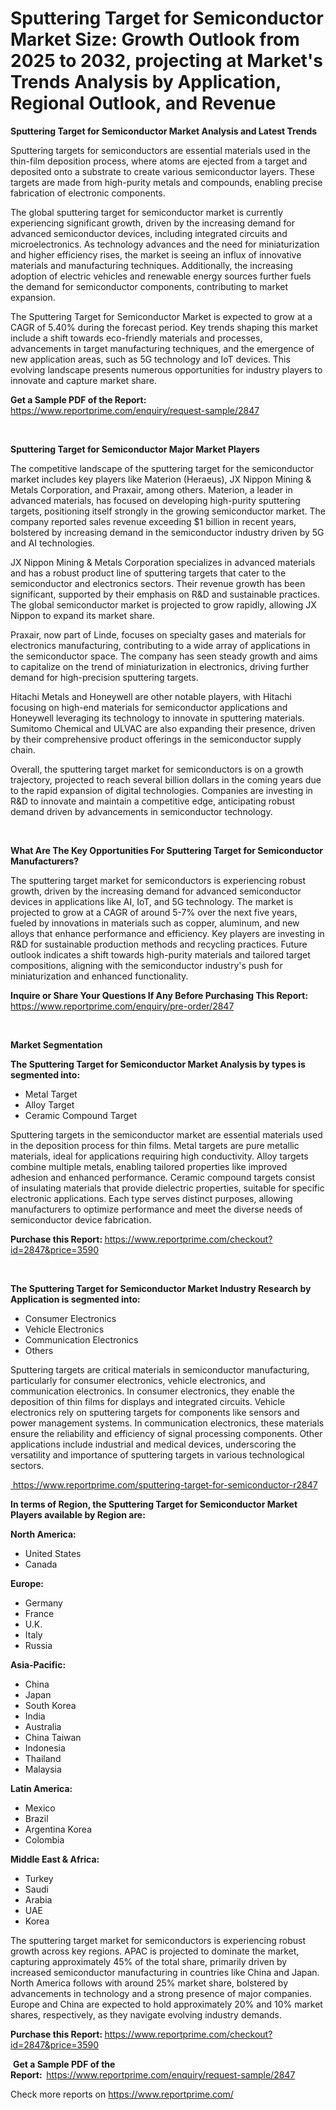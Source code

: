 <p><h1>Sputtering Target for Semiconductor Market Size: Growth Outlook from 2025 to 2032, projecting at Market's Trends Analysis by Application, Regional Outlook, and Revenue</h1></p><p><strong>Sputtering Target for Semiconductor Market Analysis and Latest Trends</strong></p>
<p><p>Sputtering targets for semiconductors are essential materials used in the thin-film deposition process, where atoms are ejected from a target and deposited onto a substrate to create various semiconductor layers. These targets are made from high-purity metals and compounds, enabling precise fabrication of electronic components.</p><p>The global sputtering target for semiconductor market is currently experiencing significant growth, driven by the increasing demand for advanced semiconductor devices, including integrated circuits and microelectronics. As technology advances and the need for miniaturization and higher efficiency rises, the market is seeing an influx of innovative materials and manufacturing techniques. Additionally, the increasing adoption of electric vehicles and renewable energy sources further fuels the demand for semiconductor components, contributing to market expansion.</p><p>The Sputtering Target for Semiconductor Market is expected to grow at a CAGR of 5.40% during the forecast period. Key trends shaping this market include a shift towards eco-friendly materials and processes, advancements in target manufacturing techniques, and the emergence of new application areas, such as 5G technology and IoT devices. This evolving landscape presents numerous opportunities for industry players to innovate and capture market share.</p></p>
<p><strong>Get a Sample PDF of the Report:&nbsp;</strong> <a href="https://www.reportprime.com/enquiry/request-sample/2847?utm_campaign=2294&utm_medium=2&utm_source=Github&utm_content=ia&utm_term=18032025&utm_id=sputtering-target-for-semiconductor">https://www.reportprime.com/enquiry/request-sample/2847</a></p>
<p>&nbsp;</p>
<p><strong>Sputtering Target for Semiconductor Major Market Players</strong></p>
<p><p>The competitive landscape of the sputtering target for the semiconductor market includes key players like Materion (Heraeus), JX Nippon Mining & Metals Corporation, and Praxair, among others. Materion, a leader in advanced materials, has focused on developing high-purity sputtering targets, positioning itself strongly in the growing semiconductor market. The company reported sales revenue exceeding $1 billion in recent years, bolstered by increasing demand in the semiconductor industry driven by 5G and AI technologies.</p><p>JX Nippon Mining & Metals Corporation specializes in advanced materials and has a robust product line of sputtering targets that cater to the semiconductor and electronics sectors. Their revenue growth has been significant, supported by their emphasis on R&D and sustainable practices. The global semiconductor market is projected to grow rapidly, allowing JX Nippon to expand its market share.</p><p>Praxair, now part of Linde, focuses on specialty gases and materials for electronics manufacturing, contributing to a wide array of applications in the semiconductor space. The company has seen steady growth and aims to capitalize on the trend of miniaturization in electronics, driving further demand for high-precision sputtering targets.</p><p>Hitachi Metals and Honeywell are other notable players, with Hitachi focusing on high-end materials for semiconductor applications and Honeywell leveraging its technology to innovate in sputtering materials. Sumitomo Chemical and ULVAC are also expanding their presence, driven by their comprehensive product offerings in the semiconductor supply chain.</p><p>Overall, the sputtering target market for semiconductors is on a growth trajectory, projected to reach several billion dollars in the coming years due to the rapid expansion of digital technologies. Companies are investing in R&D to innovate and maintain a competitive edge, anticipating robust demand driven by advancements in semiconductor technology.</p></p>
<p>&nbsp;</p>
<p><strong>What Are The Key Opportunities For Sputtering Target for Semiconductor Manufacturers?</strong></p>
<p><p>The sputtering target market for semiconductors is experiencing robust growth, driven by the increasing demand for advanced semiconductor devices in applications like AI, IoT, and 5G technology. The market is projected to grow at a CAGR of around 5-7% over the next five years, fueled by innovations in materials such as copper, aluminum, and new alloys that enhance performance and efficiency. Key players are investing in R&D for sustainable production methods and recycling practices. Future outlook indicates a shift towards high-purity materials and tailored target compositions, aligning with the semiconductor industry's push for miniaturization and enhanced functionality.</p></p>
<p><strong>Inquire or Share Your Questions If Any Before Purchasing This Report:</strong> <a href="https://www.reportprime.com/enquiry/pre-order/2847?utm_campaign=2294&utm_medium=2&utm_source=Github&utm_content=ia&utm_term=18032025&utm_id=sputtering-target-for-semiconductor">https://www.reportprime.com/enquiry/pre-order/2847</a></p>
<p>&nbsp;</p>
<p><strong>Market Segmentation</strong></p>
<p><strong>The Sputtering Target for Semiconductor Market Analysis by types is segmented into:</strong></p>
<p><ul><li>Metal Target</li><li>Alloy Target</li><li>Ceramic Compound Target</li></ul></p>
<p><p>Sputtering targets in the semiconductor market are essential materials used in the deposition process for thin films. Metal targets are pure metallic materials, ideal for applications requiring high conductivity. Alloy targets combine multiple metals, enabling tailored properties like improved adhesion and enhanced performance. Ceramic compound targets consist of insulating materials that provide dielectric properties, suitable for specific electronic applications. Each type serves distinct purposes, allowing manufacturers to optimize performance and meet the diverse needs of semiconductor device fabrication.</p></p>
<p><strong>Purchase this Report:&nbsp;</strong><a href="https://www.reportprime.com/checkout?id=2847&price=3590&utm_campaign=2294&utm_medium=2&utm_source=Github&utm_content=ia&utm_term=18032025&utm_id=sputtering-target-for-semiconductor">https://www.reportprime.com/checkout?id=2847&price=3590</a></p>
<p>&nbsp;</p>
<p><strong>The Sputtering Target for Semiconductor Market Industry Research by Application is segmented into:</strong></p>
<p><ul><li>Consumer Electronics</li><li>Vehicle Electronics</li><li>Communication Electronics</li><li>Others</li></ul></p>
<p><p>Sputtering targets are critical materials in semiconductor manufacturing, particularly for consumer electronics, vehicle electronics, and communication electronics. In consumer electronics, they enable the deposition of thin films for displays and integrated circuits. Vehicle electronics rely on sputtering targets for components like sensors and power management systems. In communication electronics, these materials ensure the reliability and efficiency of signal processing components. Other applications include industrial and medical devices, underscoring the versatility and importance of sputtering targets in various technological sectors.</p></p>
<p><a href="https://www.reportprime.com/sputtering-target-for-semiconductor-r2847?utm_campaign=2294&utm_medium=2&utm_source=Github&utm_content=ia&utm_term=18032025&utm_id=sputtering-target-for-semiconductor">&nbsp;https://www.reportprime.com/sputtering-target-for-semiconductor-r2847</a></p>
<p><strong>In terms of Region, the Sputtering Target for Semiconductor Market Players available by Region are:</strong></p>
<p>
    <p> <strong> North America: </strong>
        <ul>
            <li>United States</li>
            <li>Canada</li>
        </ul>
        </p> 
    <p> <strong> Europe: </strong>
        <ul>
            <li>Germany</li>
            <li>France</li>
            <li>U.K.</li>
            <li>Italy</li>
            <li>Russia</li>
        </ul>
        </p> 
    <p> <strong> Asia-Pacific: </strong>
        <ul>
            <li>China</li>
            <li>Japan</li>
            <li>South Korea</li>
            <li>India</li>
            <li>Australia</li>
            <li>China Taiwan</li>
            <li>Indonesia</li>
            <li>Thailand</li>
            <li>Malaysia</li>
        </ul>
        </p> 
    <p> <strong> Latin America: </strong>
        <ul>
            <li>Mexico</li>
            <li>Brazil</li>
            <li>Argentina Korea</li>
            <li>Colombia</li>
        </ul>
        </p> 
    <p> <strong> Middle East & Africa: </strong>
        <ul>
            <li>Turkey</li>
            <li>Saudi</li>
            <li>Arabia</li>
            <li>UAE</li>
            <li>Korea</li>
        </ul>
    </p>
    </p>
<p><p>The sputtering target market for semiconductors is experiencing robust growth across key regions. APAC is projected to dominate the market, capturing approximately 45% of the total share, primarily driven by increased semiconductor manufacturing in countries like China and Japan. North America follows with around 25% market share, bolstered by advancements in technology and a strong presence of major companies. Europe and China are expected to hold approximately 20% and 10% market shares, respectively, as they navigate evolving industry demands.</p></p>
<p><strong>Purchase this Report: </strong><a href="https://www.reportprime.com/checkout?id=2847&price=3590&utm_campaign=2294&utm_medium=2&utm_source=Github&utm_content=ia&utm_term=18032025&utm_id=sputtering-target-for-semiconductor">https://www.reportprime.com/checkout?id=2847&price=3590</a></p>
<p>&nbsp;<strong>Get a Sample PDF of the Report:&nbsp;&nbsp;</strong><a href="https://www.reportprime.com/enquiry/request-sample/2847?utm_campaign=2294&utm_medium=2&utm_source=Github&utm_content=ia&utm_term=18032025&utm_id=sputtering-target-for-semiconductor">https://www.reportprime.com/enquiry/request-sample/2847</a></p>
<p><strong></strong></p>
<p>Check more reports on <a href="https://www.reportprime.com/?utm_campaign=2294&utm_medium=2&utm_source=Github&utm_content=ia&utm_term=18032025&utm_id=sputtering-target-for-semiconductor">https://www.reportprime.com/</a></p>
